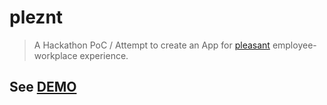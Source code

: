 # pleznt

> A Hackathon PoC / Attempt to create an App for [pleasant](http://www.dictionary.com/browse/pleasant) employee-workplace experience.


## See [DEMO](https://pleznt.herokuapp.com/)
